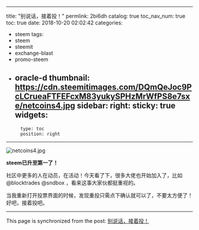 
---
title: "别说话，接着投！"
permlink: 2bi6dh
catalog: true
toc_nav_num: true
toc: true
date: 2018-10-20 02:02:42
categories:
- steem
tags:
- steem
- steemit
- exchange-blast
- promo-steem
- oracle-d
thumbnail: https://cdn.steemitimages.com/DQmQeJoc9PcLCrueaFTFEFcxM83yukySPHzMrWfPS8e7sxe/netcoins4.jpg
sidebar:
    right:
        sticky: true
widgets:
    -
        type: toc
        position: right
---


![netcoins4.jpg](https://cdn.steemitimages.com/DQmQeJoc9PcLCrueaFTFEFcxM83yukySPHzMrWfPS8e7sxe/netcoins4.jpg)

**steem已升至第一了！**

社区中更多的人在动员，在活动！今天看了下，很多大佬也开始加入了，比如 @blocktrades @sndbox  ，看来这事大家伙都挺重视的。

当我重新打开投票界面的时候，发现重投只需点下确认就可以了，不要太方便了！好吧，接着投吧。

- - -

This page is synchronized from the post: [别说话，接着投！](https://steemit.com/@lemooljiang/2bi6dh)
